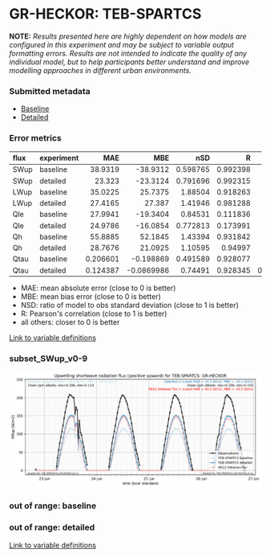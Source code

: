 # GR-HECKOR: TEB-SPARTCS

**NOTE:** *Results presented here are highly dependent on how models are configured in this experiment and may be subject to variable output formatting errors. Results are not intended to indicate the quality of any individual model, but to help participants better understand and improve modelling approaches in different urban environments.*

### Submitted metadata

- [Baseline](TEB-SPARTCS_GR-HECKOR_baseline_attrs.md)
- [Detailed](TEB-SPARTCS_GR-HECKOR_detailed_attrs.md)

### Error metrics

| flux   | experiment   |       MAE |         MBE |      nSD |        R |          5th |       95th |      RMSE |    cRMSE |       AMBE |    1-nSD |        1-R |   nSkewness |   nKurtosis |   Overlap |
|:-------|:-------------|----------:|------------:|---------:|---------:|-------------:|-----------:|----------:|---------:|-----------:|---------:|-----------:|------------:|------------:|----------:|
| SWup   | baseline     | 38.9319   | -38.9312    | 0.598765 | 0.992398 |  3.90643     |  80.2022   | 46.4339   | 0.412423 | 38.9312    | 0.401235 | 0.00760172 |  0.0924022  |   0.0748497 |  0.115644 |
| SWup   | detailed     | 23.323    | -23.3124    | 0.791696 | 0.992315 |  3.78213     |  44.9239   | 27.4349   | 0.23571  | 23.3124    | 0.208304 | 0.00768542 |  0.0762672  |   0.0802367 |  0.11549  |
| LWup   | baseline     | 35.0225   |  25.7375    | 1.88504  | 0.918263 |  6.48965     | 117.696    | 52.3602   | 1.04473  | 25.7375    | 0.885036 | 0.0817369  |  1.27733    |   0.886971  |  0.147347 |
| LWup   | detailed     | 27.4165   |  27.387     | 1.41946  | 0.981288 |  8.6826      |  72.6309   | 34.4444   | 0.478613 | 27.387     | 0.419459 | 0.0187119  |  0.706331   |   0.594709  |  0.168551 |
| Qle    | baseline     | 27.9941   | -19.3404    | 0.84531  | 0.111836 |  2.60264     |  62.5092   | 47.8315   | 1.2351   | 19.3404    | 0.15469  | 0.888164   |  2.53489    |   6.58697   |  0.670665 |
| Qle    | detailed     | 24.9786   | -16.0854    | 0.772813 | 0.173991 |  2.79667     |  49.0181   | 43.8771   | 1.15253  | 16.0854    | 0.227187 | 0.826009   |  2.46193    |   6.76973   |  0.495893 |
| Qh     | baseline     | 55.8885   |  52.1845    | 1.43394  | 0.931842 | 25.3509      | 163.431    | 83.8102   | 0.619497 | 52.1845    | 0.433944 | 0.0681584  |  0.0401896  |   0.65549   |  0.322593 |
| Qh     | detailed     | 28.7676   |  21.0925    | 1.10595  | 0.94997  | 17.7126      |  58.32     | 42.5543   | 0.349125 | 21.0925    | 0.105953 | 0.0500302  |  0.00297792 |   0.350617  |  0.216996 |
| Qtau   | baseline     |  0.206601 |  -0.198869  | 0.491589 | 0.928077 |  0.00716965  |   0.608722 |  0.315781 | 0.573755 |  0.198869  | 0.508412 | 0.0719226  |  0.0119265  |   0.0125926 |  0.218162 |
| Qtau   | detailed     |  0.124387 |  -0.0869986 | 0.74491  | 0.928345 |  0.000369713 |   0.295345 |  0.197419 | 0.414517 |  0.0869986 | 0.255091 | 0.0716551  |  0.0413921  |   0.12093   |  0.114539 |

 - MAE: mean absolute error (close to 0 is better)
 - MBE: mean bias error (close to 0 is better)
 - NSD: ratio of model to obs standard deviation (close to 1 is better)
 - R: Pearson's correlation (close to 1 is better)
 - all others: closer to 0 is better

[Link to variable definitions](../modelattrs/variable_definitions.md)

### <a name="subset_swup_v0-9"></a>subset_SWup_v0-9
[![TEB-SPARTCS_GR-HECKOR_subset_SWup_v0-9.png](TEB-SPARTCS_GR-HECKOR_subset_SWup_v0-9.png)](TEB-SPARTCS_GR-HECKOR_subset_SWup_v0-9.png)

### out of range: baseline


### out of range: detailed



[Link to variable definitions](../modelattrs/variable_definitions.md)

